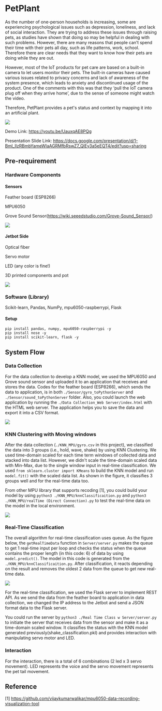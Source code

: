 # PetPlant

As the number of one-person households is increasing, some are experiencing psychological issues such as depression, loneliness, and lack of social interaction. They are trying to address these issues through raising pets, as studies have shown that doing so may be helpful in dealing with such problems. However, there are many reasons that people can’t spend their time with their pets all day, such as life patterns, work, school. Therefore there are clear needs that they want to know how their pets are doing while they are out.

However, most of the IoT products for pet care are based on a built-in camera to let users monitor their pets. The built-in cameras have caused various issues related to privacy concerns and lack of awareness of the system presence, which leads to anxiety and discontinued usage of the product. One of the comments with this was that they ‘pull the IoT camera plug off when they arrive home’, due to the sense of someone might watch the video.

Therefore, PetPlant provides a pet's status and context by mapping it into an artificial plant.

![](https://raw.githubusercontent.com/jinwook31/PetPlant/master/final%20image.PNG)

Demo Link: https://youtu.be/UauxqAE8PQg

Presentation Slide Link: https://docs.google.com/presentation/d/1-Bml_lIzRBmbYameWIaAGRMfbRswZ7_QlEy3a5eEQT4/edit?usp=sharing

## Pre-requirement
### Hardware Components
#### Sensors
Feather board (ESP8266)

MPU6050

Grove Sound Sensor(https://wiki.seeedstudio.com/Grove-Sound_Sensor/)

![](https://raw.githubusercontent.com/jinwook31/PetPlant/master/sensor%20image.PNG)

#### Jetbot Side
Optical fiber

Servo motor

LED (any color is fine!)

3D printed components and pot

![](https://raw.githubusercontent.com/jinwook31/PetPlant/master/structure.PNG)

### Software (Library)
Scikit-learn, Pandas, NumPy, mpu6050-raspberrypi, Flask

#### Setup
```
pip install pandas, numpy, mpu6050-raspberrypi -y
pip install nose -y
pip install scikit-learn, flask -y
```

## System Flow

### Data Collection
For the data collection to develop a KNN model, we used the MPU6050 and Grove sound sensor and uploaded it to an application that receives and stores the data. 
Codes for the feather board (ESP8266), which sends the data to application, is in both `./Sensor/gyro_toPythonServer` and `./Sensor/sound_toPythonServer` folder.
Also, you could launch the web application by running the `./Data Collection_Web Server/index.html` with the HTML web server. The application helps you to save the data and export it into a CSV format.

![](https://raw.githubusercontent.com/jinwook31/PetPlant/master/application%20image.PNG)

### KNN Clustering with Moving windows
After the data collection (`./KNN_MPU/gyro.csv` in this project), we classified the data into 3 groups (i.e., hold, wave, shake) by using KNN Clustering. We used time-domain scaled for each time term windows of collected data and stacked into data list. However, we didn't scale the time-domain scaled data with Min-Max, due to the single window input in real-time classification. We used `from sklearn.cluster import KMeans` to build the KNN model and run `model.fit()` with the scaled data list. As shown in the figure, it classifies 3 groups well and for the real-time data too.

From other MPU library that supports recoding [1], you could build your model by using `python3 ./KNN_MPU/knnClassificaition.py` and `python3 ./KNN_MPU/realTime (Direct Connection).py` to test the real-time data on the model in the local environment.

![](https://raw.githubusercontent.com/jinwook31/PetPlant/master/clustering%20result.PNG)

### Real-Time Classification
The overall algorithm for real-time classification uses queue. As the figure below, the `getRealTimeData` function in `Server/server.py` makes the queue to get 1 real-time input per loop and checks the status when the queue contains the proper length (in this code: 6) of data by using `model.predict()`. The model in this code is generated from the `./KNN_MPU/knnClassificaition.py`. After classification, it reacts depending on the result and removes the oldest 2 data from the queue to get new real-time data.

![](https://raw.githubusercontent.com/jinwook31/PetPlant/master/Queue.JPG)

For the real-time classification, we used the Flask server to implement REST API. As we send the data from the feather board to application in data collection, we changed the IP address to the Jetbot and send a JSON format data to the Flask server.

You could run the server by `python3 ./Real Time Class w Server/server.py` to initiate the server that receives data from the sensor and make it as a time-domain scaled window. It classifies the status with the KNN model generated previously(shake_classification.pkl) and provides interaction with manipulating servo motor and LED.

### Interaction
For the interaction, there is a total of 6 combinations (2 led x 3 servo movement). LED represents the voice and the servo movement represents the pet tail movement.

## Reference 
[1] https://github.com/vijaykumarwalikar/mpu6050-data-recording-visualization-tool
